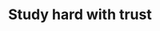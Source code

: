 ---
pid: FS225
title: Study hard with trust
location_transcription: anywhere
zipcode: '19132'
outside_phl: 
neighborhood: Strawberry Mansion
age: '7'
age_range: 6-13
instagram: 
image_file_name: FS_225.jpg
proposal_transcription: 
topic: Education
topic_summary: '0'
type: Other No Form
keywords_other: 
credit: Amyah
image_labels: Learn Book
twitter: 
facebook: 
permalink: "/monuments/fs225/"
layout: item-page
---
